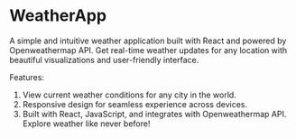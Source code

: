 # WeatherApp

A simple and intuitive weather application built with React and powered by Openweathermap API. Get real-time weather updates for any location with beautiful visualizations and user-friendly interface.

Features:

1. View current weather conditions for any city in the world.
2. Responsive design for seamless experience across devices.
3. Built with React, JavaScript, and integrates with Openweathermap API. Explore weather like never before!
